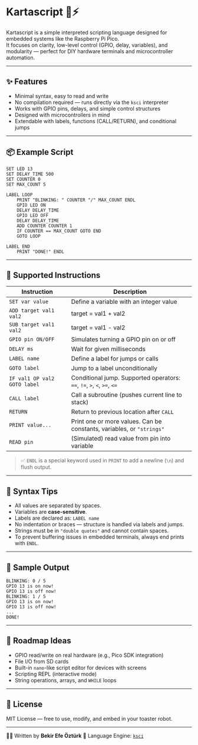 # Kartascript 🧠⚡

Kartascript is a simple interpreted scripting language designed for embedded systems like the Raspberry Pi Pico.  
It focuses on clarity, low-level control (GPIO, delay, variables), and modularity — perfect for DIY hardware terminals and microcontroller automation.

---

## ✨ Features

- Minimal syntax, easy to read and write
- No compilation required — runs directly via the `ksci` interpreter
- Works with GPIO pins, delays, and simple control structures
- Designed with microcontrollers in mind
- Extendable with labels, functions (CALL/RETURN), and conditional jumps

---

## 📦 Example Script

```kartascript
SET LED 13
SET DELAY_TIME 500
SET COUNTER 0
SET MAX_COUNT 5

LABEL LOOP
    PRINT "BLINKING: " COUNTER "/" MAX_COUNT ENDL
    GPIO LED ON
    DELAY DELAY_TIME
    GPIO LED OFF
    DELAY DELAY_TIME
    ADD COUNTER COUNTER 1
    IF COUNTER == MAX_COUNT GOTO END
    GOTO LOOP

LABEL END
    PRINT "DONE!" ENDL
```

---

## 🧾 Supported Instructions

| Instruction | Description |
|------------|-------------|
| `SET var value` | Define a variable with an integer value |
| `ADD target val1 val2` | target = val1 + val2 |
| `SUB target val1 val2` | target = val1 - val2 |
| `GPIO pin ON/OFF` | Simulates turning a GPIO pin on or off |
| `DELAY ms` | Wait for given milliseconds |
| `LABEL name` | Define a label for jumps or calls |
| `GOTO label` | Jump to a label unconditionally |
| `IF val1 OP val2 GOTO label` | Conditional jump. Supported operators: `==`, `!=`, `>`, `<`, `>=`, `<=` |
| `CALL label` | Call a subroutine (pushes current line to stack) |
| `RETURN` | Return to previous location after `CALL` |
| `PRINT value...` | Print one or more values. Can be constants, variables, or `"strings"` |
| `READ pin` | (Simulated) read value from pin into variable |

> ✅ `ENDL` is a special keyword used in `PRINT` to add a newline (`\n`) and flush output.

---

## 📘 Syntax Tips

- All values are separated by spaces.
- Variables are **case-sensitive**.
- Labels are declared as: `LABEL name`
- No indentation or braces — structure is handled via labels and jumps.
- Strings must be in `"double quotes"` and cannot contain spaces.
- To prevent buffering issues in embedded terminals, always end prints with `ENDL`.

---

## 🧪 Sample Output

```text
BLINKING: 0 / 5
GPIO 13 is on now!
GPIO 13 is off now!
BLINKING: 1 / 5
GPIO 13 is on now!
GPIO 13 is off now!
...
DONE!
```

---

## 🚀 Roadmap Ideas

- GPIO read/write on real hardware (e.g., Pico SDK integration)
- File I/O from SD cards
- Built-in `nano`-like script editor for devices with screens
- Scripting REPL (interactive mode)
- String operations, arrays, and `WHILE` loops

---

## 📄 License

MIT License — free to use, modify, and embed in your toaster robot.

---

🧑‍💻 Written by **Bekir Efe Öztürk**
👾 Language Engine: [`ksci`](https://github.com/dethrandir23/ksci)
